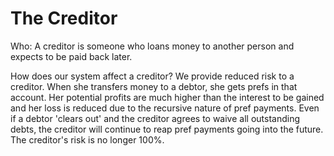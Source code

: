 # The Creditor

Who: A creditor is someone who loans money to another person and expects to be paid back later.

How does our system affect a creditor?  We provide reduced risk to a creditor.  When she transfers money to a debtor, she gets prefs in that account.  Her potential profits are much higher than the interest to be gained and her loss is reduced due to the recursive nature of pref payments.  Even if a debtor 'clears out' and the creditor agrees to waive all outstanding debts, the creditor will continue to reap pref payments going into the future. The creditor's risk is no longer 100%.


